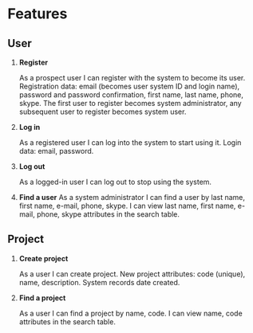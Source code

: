 Features
========

User
----

1. __Register__

	As a prospect user I can register with the system to become its user.
Registration data: email (becomes user system ID and login name),
password and password confirmation, first name, last name, phone, skype.
The first user to register becomes system administrator, 
any subsequent user to register becomes system user.

1. __Log in__

	As a registered user I can log into the system to start using it.
Login data: email, password.

1. __Log out__

	As a logged-in user I can log out to stop using the system.

1. __Find a user__
	As a system administrator I can find a user by 
last name, first name, e-mail, phone, skype.
I can view last name, first name, e-mail, phone, skype
attributes in the search table.

Project
-------

1. __Create project__

	As a user I can create project.
New project attributes: code (unique), name, description.
System records date created.

1. __Find a project__

	As a user I can find a project by name, code.
I can view name, code attributes in the search table.
